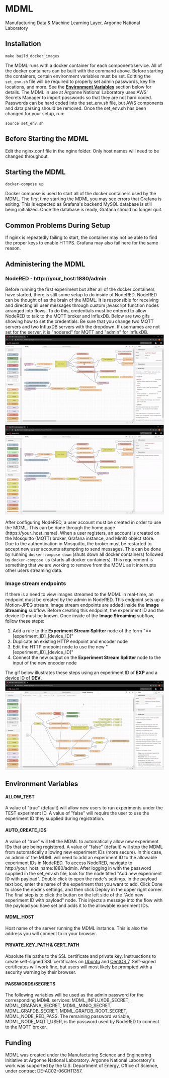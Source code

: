 # MDML
Manufacturing Data &amp; Machine Learning Layer, Argonne National Laboratory


## Installation
```
make build_docker_images
```
The MDML runs with a docker container for each component/service. All of the docker containers can be built with the command above. Before starting the containers, certain environment variables must be set. Editting the ```set_env.sh``` file will be required to properly set admin passwords, key file locations, and more. See the [__Environment Variables__](#environment-variables) section below for details. The MDML in use at Argonne National Laboratory uses AWS' Secrets Manager to import passwords so that they are not hard coded. Passwords can be hard coded into the set_env.sh file, but AWS components and data parsing should be removed. Once the set_env.sh has been changed for your setup, run:
```
source set_env.sh
```

## Before Starting the MDML
Edit the nginx.conf file in the nginx folder. Only host names will need to be changed throughout.

## Starting the MDML
```
docker-compose up
```
Docker compose is used to start all of the docker containers used by the MDML. The first time starting the MDML you may see errors that Grafana is exiting. This is expected as Grafana's backend MySQL database is still being initialized. Once the database is ready, Grafana should no longer quit.

## Common Problems During Setup
If nginx is repeatedly failing to start, the container may not be able to find the proper keys to enable HTTPS. Grafana may also fail here for the same reason.



## Administering the MDML

### NodeRED - http://your_host:1880/admin
Before running the first experiment but after all of the docker containers have started, there is still some setup to do inside of NodeRED. NodeRED can be thought of as the brain of the MDML. It is responsible for receiving and directing all user messages through custom javascript function nodes arranged into flows. To do this, credentials must be entered to allow NodeRED to talk to the MQTT broker and InfluxDB. Below are two gifs showing how to set the credentials. Be sure that you change two MQTT servers and two InfluxDB servers with the dropdown. If usernames are not set for the server, it is "nodered" for MQTT and "admin" for InfluxDB. ![](gifs/node_red_mqtt_creds.gif) ![](gifs/node_red_influx_creds.gif)

After configuring NodeRED, a user account must be created in order to use the MDML. This can be done through the home page (https://your_host_name). When a user registers, an account is created on the Mosquitto (MQTT) broker, Grafana instance, and MinIO object store. Due to the authentication in Mosquitto, the broker must be restarted to accept new user accounts attempting to send messages. This can be done by running ```docker-compose down``` (shuts down all docker containers) followed by ```docker-compose up``` (starts all docker containers). This requirement is something that we are working to remove from the MDML as it interrupts other users streaming data.

### Image stream endpoints

If there is a need to view images streamed to the MDML in real-time, an endpoint must be created by the admin in NodeRED. This endpoint sets up a Motion-JPEG stream. Image stream endpoints are added inside the __Image Streaming__ subflow. Before creating this endpoint, the experiment ID and the device ID must be known. Once inside of the __Image Streaming__ subflow, follow these steps:
1. Add a rule to the __Experiment Stream Splitter__ node of the form "== [experiment_ID]_[device_ID]"
2. Duplicate an existing HTTP endpoint and encoder node
3. Edit the HTTP endpoint node to use the new "[experiment_ID]_[device_ID]"
4. Connect the new output on the __Experiment Stream Splitter__ node to the input of the new encoder node

The gif below illustrates these steps using an experiment ID of __EXP__ and a device ID of __DEV__.
![](gifs/image_stream_setup.gif)

## Environment Variables

#### ALLOW_TEST
A value of "true" (default) will allow new users to run experiments under the TEST experiment ID. A value of "false" will require the user to use the experiment ID they supplied during registration.

#### AUTO_CREATE_IDS
A value of "true" will tell the MDML to automatically allow new experiment IDs that are being registered. A value of "false" (default) will stop the MDML from automatically allowing new experiment IDs (more secure). In this case, an admin of the MDML will need to add an experiment ID to the allowable experiment IDs in NodeRED. To access NodeRED, navigate to http://your_host_name:1880/admin. After logging in with the password supplied in the set_env.sh file, look for the node titled "Add new experiment ID with payload". Double click to open the node's settings. In the payload text box, enter the name of the experiment that you want to add. Click Done to close the node's settings, and then click Deploy in the upper right corner. The final step is to click the button on the left side of the "Add new experiment ID with payload" node. This injects a message into the flow with the payload you have set and adds it to the allowable experiment IDs.

#### MDML_HOST
Host name of the server running the MDML instance. This is also the address you will connect to in your browser.

#### PRIVATE_KEY_PATH & CERT_PATH
Absolute file paths to the SSL certificate and private key. Instrusctions to create self-signed SSL certificates on [Ubuntu](https://www.digitalocean.com/community/tutorials/how-to-create-a-self-signed-ssl-certificate-for-nginx-in-ubuntu-16-04) and [CentOS 7](https://www.digitalocean.com/community/tutorials/how-to-create-a-self-signed-ssl-certificate-for-nginx-on-centos-7). Self-signed certificates will work fine, but users will most likely be prompted with a security warning by their browser.

#### PASSWORDS/SECRETS
The following variables will be used as the admin password for the corresponding MDML services: MDML_INFLUXDB_SECRET, MDML_GRAFANA_SECRET, MDML_MINIO_SECRET, MDML_GRAFDB_SECRET, MDML_GRAFDB_ROOT_SECRET, MDML_NODE_RED_PASS. The remaining password variable, MDML_NODE_MQTT_USER, is the password used by NodeRED to connect to the MQTT broker. 



## Funding
MDML was created under the Manufacturing Science and Engineering Initiative at Argonne National Laboratory. Argonne National Laboratory's work was supported by the U.S. Department of Energy, Office of Science, under contract DE-AC02-06CH11357.